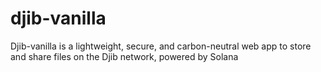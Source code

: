 # djib-vanilla
Djib-vanilla is a lightweight, secure, and carbon-neutral web app to store and share files on the Djib network, powered by Solana

